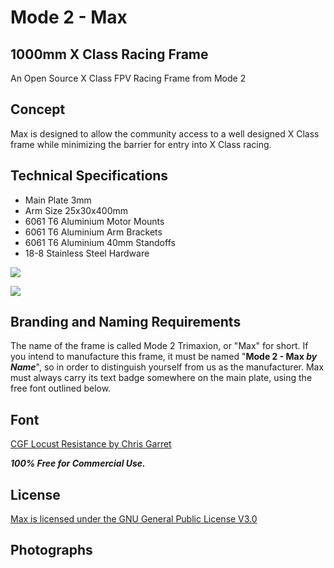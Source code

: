 # Mode 2 - Max #

## 1000mm X Class Racing Frame ##
An Open Source X Class FPV Racing Frame from Mode 2




## Concept ##
Max is designed to allow the community access to a well designed X Class frame while minimizing the barrier for entry into X Class racing.



## Technical Specifications ##
- Main Plate 3mm
- Arm Size 25x30x400mm
- 6061 T6 Aluminium Motor Mounts
- 6061 T6 Aluminium Arm Brackets
- 6061 T6 Aluminium 40mm Standoffs
- 18-8 Stainless Steel Hardware


![](https://raw.githubusercontent.com/Mode-2/Max/images/Max%20-%20Technical%20Sheet.jpg)

![](https://raw.githubusercontent.com/Mode-2/Max/images/Max%20-%20Hardware%20Guide%201.jpg)


## Branding and Naming Requirements ##

The name of the frame is called Mode 2 Trimaxion, or "Max" for short. If you intend to manufacture this frame, it must be named "**Mode 2 - Max *by Name***", so in order to distinguish yourself from us as the manufacturer.  Max must always carry its text badge somewhere on the main plate, using the free font outlined below.





## Font ##
[CGF Locust Resistance by Chris Garret](thttps://www.dafont.com/cgf-locust-resistance.font)

***100% Free for Commercial Use.***





## License ##
[Max is licensed under the GNU General Public License V3.0](https://www.gnu.org/licenses/gpl-3.0.en.html)





## Photographs ##